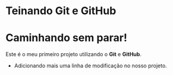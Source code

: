 # Teinando Git e GitHub
# Caminhando sem parar!

Este é o meu primeiro projeto utilizando o **Git** e **GitHub**.

- Adicionando mais uma linha de modificação no nosso projeto. 
